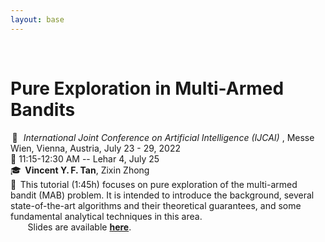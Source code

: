 ```yaml
---
layout: base
---
```


<br/>
  
 
# Pure Exploration in Multi-Armed Bandits
&thinsp;📍&thinsp;&thinsp;
<i> International Joint Conference on Artificial Intelligence (IJCAI) </i>, Messe Wien, Vienna, Austria, July 23 - 29, 2022
<br>
🎫 11:15-12:30 AM -- Lehar 4, July 25
<br>
🎓&thinsp; <!--  %🎙️ &thinsp; -->
<b> Vincent Y.&thinsp;F. Tan</b>, Zixin Zhong 
<br>
&#128172;&thinsp;<!-- &thinsp; -->
This tutorial (1:45h) focuses on pure exploration of the multi-armed bandit (MAB) problem. It is intended to introduce the background, several state-of-the-art algorithms and their theoretical guarantees, and some fundamental analytical techniques in this area.
<br>
&nbsp;&nbsp;&nbsp;&nbsp;&nbsp;&nbsp;
Slides are available <a href="/pre_tutorial_bai.pdf"><b>here</b></a>.
<!-- <b>Abstract </b> 
<br> &nbsp;&nbsp;&nbsp;&nbsp;&nbsp;&nbsp; -->

<!-- <details>
<summary> 
  <span style="font-family:serif-primary; font-color:default-color; font-size:16px;">More info</span>
  </summary>
         &nbsp;&nbsp;&nbsp;&nbsp;<span style="font-family:serif-primary; font-color:default-color; font-size:16px;">will be posted here.</span>
</details> -->
<!-- <details>
<summary>   -->
<!--   <span style="font-family:serif-primary; font-color:default-shade;">More info</span> -->
<!--   <span style="background-color:blue">More info</span> --> 
<!-- <figure class="highlight"> -->
<!--     <pre> -->
<!--         <code class="language-ruby" data-lang="ruby"> -->
<!--         <span class="nb">puts</span> <span class="s1">'Expanded message'</span> -->
<!--         </code> -->
<!--     </pre> -->
<!-- </figure> -->
<!-- </details> -->
  
